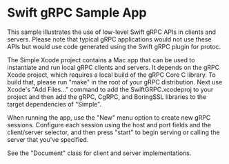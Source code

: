 # Swift gRPC Sample App

This sample illustrates the use of low-level Swift gRPC APIs in
clients and servers. Please note that typical gRPC applications
would not use these APIs but would use code generated using the
Swift gRPC plugin for protoc.

The Simple Xcode project contains a Mac app that can be used to 
instantiate and run local gRPC clients and servers. It depends
on the gRPC Xcode project, which requires a local build of the
gRPC Core C library. To build that, please run "make" in the
root of your gRPC distribution. Next use Xcode's "Add Files..."
command to add the SwiftGRPC.xcodeproj to your project and
then add the gRPC, CgRPC, and BoringSSL libraries to the target
dependencies of "Simple".

When running the app, use the "New" menu option to create new
gRPC sessions. Configure each session using the host and port
fields and the client/server selector, and then press "start"
to begin serving or calling the server that you've specified.

See the "Document" class for client and server implementations.

